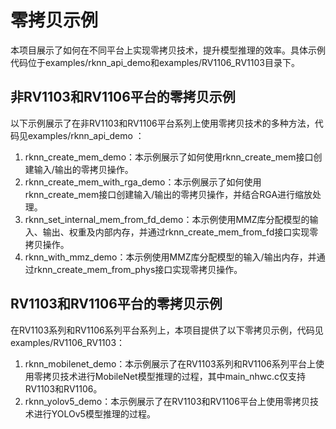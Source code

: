 # 零拷贝示例

本项目展示了如何在不同平台上实现零拷贝技术，提升模型推理的效率。具体示例代码位于examples/rknn_api_demo和examples/RV1106_RV1103目录下。

## 非RV1103和RV1106平台的零拷贝示例

以下示例展示了在非RV1103和RV1106平台系列上使用零拷贝技术的多种方法，代码见examples/rknn_api_demo ：

1. rknn_create_mem_demo：本示例展示了如何使用rknn_create_mem接口创建输入/输出的零拷贝操作。
2. rknn_create_mem_with_rga_demo：本示例展示了如何使用rknn_create_mem接口创建输入/输出的零拷贝操作，并结合RGA进行缩放处理。
3. rknn_set_internal_mem_from_fd_demo：本示例使用MMZ库分配模型的输入、输出、权重及内部内存，并通过rknn_create_mem_from_fd接口实现零拷贝操作。
4. rknn_with_mmz_demo：本示例使用MMZ库分配模型的输入/输出内存，并通过rknn_create_mem_from_phys接口实现零拷贝操作。

## RV1103和RV1106平台的零拷贝示例

在RV1103系列和RV1106系列平台系列上，本项目提供了以下零拷贝示例，代码见examples/RV1106_RV1103：
1. rknn_mobilenet_demo：本示例展示了在RV1103系列和RV1106系列平台上使用零拷贝技术进行MobileNet模型推理的过程，其中main_nhwc.c仅支持RV1103和RV1106。
2. rknn_yolov5_demo：本示例展示了在RV1103和RV1106平台上使用零拷贝技术进行YOLOv5模型推理的过程。